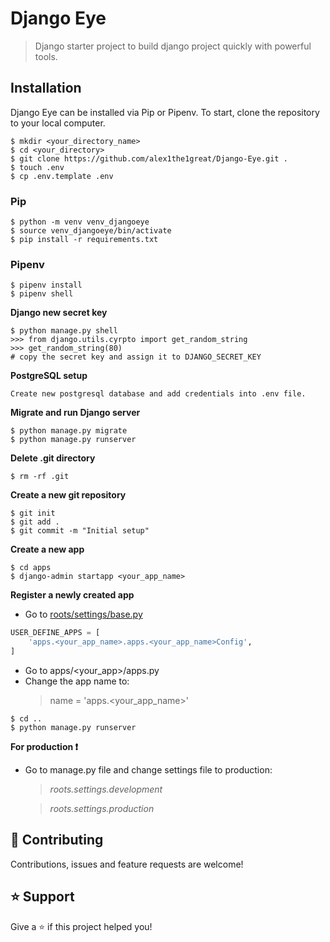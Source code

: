 # Django Eye
> Django starter project to build django project quickly with powerful tools.

## Installation
Django Eye can be installed via Pip or Pipenv. To start, clone the repository to your local computer.
```shell
$ mkdir <your_directory_name>
$ cd <your_directory>
$ git clone https://github.com/alex1the1great/Django-Eye.git .
$ touch .env
$ cp .env.template .env
```


### Pip
```shell
$ python -m venv venv_djangoeye
$ source venv_djangoeye/bin/activate
$ pip install -r requirements.txt
```

### Pipenv
```shell
$ pipenv install
$ pipenv shell
```
**Django new secret key**
```shell
$ python manage.py shell
>>> from django.utils.cyrpto import get_random_string
>>> get_random_string(80)
# copy the secret key and assign it to DJANGO_SECRET_KEY
```
**PostgreSQL setup**
```
Create new postgresql database and add credentials into .env file.
```
**Migrate and run Django server**
```shell
$ python manage.py migrate
$ python manage.py runserver
```
**Delete .git directory**
```shell
$ rm -rf .git
```
**Create a new git repository**
```shell
$ git init
$ git add .
$ git commit -m "Initial setup"
```

**Create a new app**
```shell
$ cd apps
$ django-admin startapp <your_app_name>
```

**Register a newly created app**
- Go to [roots/settings/base.py](https://github.com/alex1the1great/Django-Eye/blob/master/root/settings/base.py)
```python
USER_DEFINE_APPS = [
    'apps.<your_app_name>.apps.<your_app_name>Config',
]
```

- Go to apps/<your_app>/apps.py
- Change the app name to:
    > name = 'apps.<your_app_name>'
```shell
$ cd ..
$ python manage.py runserver
```

**For production :exclamation:**
- Go to manage.py file and change settings file to production: 
  > *roots.settings.development*
  
  > *roots.settings.production*

## 🤝 Contributing
Contributions, issues and feature requests are welcome!
## ⭐️ Support
Give a ⭐️ if this project helped you!
